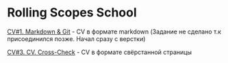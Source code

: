 # Rolling Scopes School

[CV#1. Markdown & Git](https://LinderJK.github.io/rsschool-cv/cv) - CV в формате markdown (Задание не сделано т.к присоединился позже. Начал сразу с верстки)

[CV#3. CV. Cross-Check](https://LinderJK.github.io/rsschool-cv/) - CV в формате свёрстанной страницы
